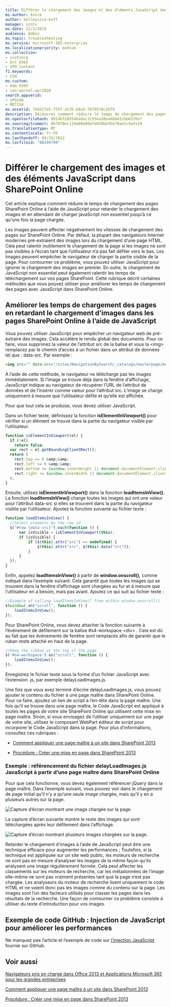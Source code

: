 ```yaml
---
title: Différer le chargement des images et des éléments JavaScript dans SharePoint Online
ms.author: kvice
author: kelleyvice-msft
manager: scotv
ms.date: 12/3/2019
audience: Admin
ms.topic: troubleshooting
ms.service: microsoft-365-enterprise
ms.localizationpriority: medium
ms.collection:
- scotvorg
- Ent_O365
- SPO_Content
f1.keywords:
- CSH
ms.custom:
- Adm_O365
- seo-marvel-apr2020
search.appverid:
- SPO160
- MET150
ms.assetid: 74d327e5-755f-4135-b9a5-7b79578c1bf9
description: Découvrez comment réduire le temps de chargement des pages SharePoint Online à l’aide de JavaScript pour retarder le chargement d’images et javaScript non essentiel.
ms.openlocfilehash: 0914b318554badac3cb5ea28e4db641cbb6370e7
ms.sourcegitcommit: 0b7070ec119e00e0dafe030bbfbef0ae5c9afa19
ms.translationtype: MT
ms.contentlocale: fr-FR
ms.lasthandoff: 09/29/2022
ms.locfileid: "68194794"
---
```

# <a name="delay-loading-images-and-javascript-in-sharepoint-online"></a>Différer le chargement des images et des éléments JavaScript dans SharePoint Online

Cet article explique comment réduire le temps de chargement des pages SharePoint Online à l’aide de JavaScript pour retarder le chargement des images et en attendant de charger javaScript non essentiel jusqu’à ce qu’une fois la page chargée.
  
Les images peuvent affecter négativement les vitesses de chargement des pages sur SharePoint Online. Par défaut, la plupart des navigateurs Internet modernes pré-extraient des images lors du chargement d’une page HTML. Cela peut ralentir inutilement le chargement de la page si les images ne sont pas visibles à l’écran tant que l’utilisateur n’a pas fait défiler vers le bas. Les images peuvent empêcher le navigateur de charger la partie visible de la page. Pour contourner ce problème, vous pouvez utiliser JavaScript pour ignorer le chargement des images en premier. En outre, le chargement de JavaScript non essentiel peut également ralentir les temps de téléchargement sur vos pages SharePoint. Cette rubrique décrit certaines méthodes que vous pouvez utiliser pour améliorer les temps de chargement des pages avec JavaScript dans SharePoint Online.
  
## <a name="improve-page-load-times-by-delaying-image-loading-in-sharepoint-online-pages-by-using-javascript"></a>Améliorer les temps de chargement des pages en retardant le chargement d’images dans les pages SharePoint Online à l’aide de JavaScript

Vous pouvez utiliser JavaScript pour empêcher un navigateur web de pré-extraire des images. Cela accélère le rendu global des documents. Pour ce faire, vous supprimez la valeur de l’attribut src de la balise et vous la \<img\> remplacez par le chemin d’accès à un fichier dans un attribut de données tel que : data-src. Par exemple :
  
```html
<img src="" data-src="/sites/NavigationBySearch/_catalogs/masterpage/media/microsoft-white-8.jpg" />
```

À l’aide de cette méthode, le navigateur ne télécharge pas les images immédiatement. Si l’image se trouve déjà dans la fenêtre d’affichage, JavaScript indique au navigateur de récupérer l’URL de l’attribut de données et de l’insérer comme valeur pour l’attribut src. L’image se charge uniquement à mesure que l’utilisateur défile et qu’elle est affichée.
  
Pour que tout cela se produise, vous devez utiliser JavaScript.
  
Dans un fichier texte, définissez la fonction **isElementInViewport()** pour vérifier si un élément se trouve dans la partie du navigateur visible par l’utilisateur.
  
```javascript
function isElementInViewport(el) {
  if (!el)
    return false;
  var rect = el.getBoundingClientRect();
  return (
    rect.top >= 0 &amp;&amp;
    rect.left >= 0 &amp;&amp;
    rect.bottom <= (window.innerHeight || document.documentElement.clientHeight) &amp;&amp;
    rect.right <= (window.innerWidth || document.documentElement.clientWidth)
  );
}
```

Ensuite, utilisez **isElementInViewport()** dans la fonction **loadItemsInView().** La fonction **loadItemsInView()** charge toutes les images qui ont une valeur pour l’attribut data-src si elles se trouvent dans la partie du navigateur visible par l’utilisateur. Ajoutez la fonction suivante au fichier texte :
  
```javascript
function loadItemsInView() {
  //Select elements by the row id.
  $("#row [data-src]").each(function () {
      var isVisible = isElementInViewport(this);
      if (isVisible) {
          if ($(this).attr("src") == undefined) {
              $(this).attr("src", $(this).data("src"));
          }
      }
  });
}
```

Enfin, appelez **loadItemsInView()** à partir de **window.onscroll(),** comme indiqué dans l’exemple suivant. Cela garantit que toutes les images qui se trouvent dans la fenêtre d’affichage sont chargées au fur et à mesure que l’utilisateur en a besoin, mais pas avant. Ajoutez ce qui suit au fichier texte :
  
```javascript
//Example of calling loadItemsInView() from within window.onscroll()
$(window).on("scroll", function () {
    loadItemsInView();
});

```

Pour SharePoint Online, vous devez attacher la fonction suivante à l’événement de défilement sur la balise #s4-workspace \<div\> . Cela est dû au fait que les événements de fenêtre sont remplacés afin de garantir que le ruban reste attaché en haut de la page.
  
```javascript
//Keep the ribbon at the top of the page
$('#s4-workspace').on("scroll", function () {
    loadItemsInView();
});
```

Enregistrez le fichier texte sous la forme d’un fichier JavaScript avec l’extension .js, par exemple delayLoadImages.js.
  
Une fois que vous avez terminé d’écrire delayLoadImages.js, vous pouvez ajouter le contenu du fichier à une page maître dans SharePoint Online. Pour ce faire, ajoutez un lien de script à l’en-tête dans la page maître. Une fois qu’il se trouve dans une page maître, le Code JavaScript est appliqué à toutes les pages de votre site SharePoint Online qui utilisent cette mise en page maître. Sinon, si vous envisagez de l’utiliser uniquement sur une page de votre site, utilisez le composant WebPart éditeur de script pour incorporer le Code JavaScript dans la page. Pour plus d’informations, consultez ces rubriques :
  
- [Comment appliquer une page maître à un site dans SharePoint 2013](/sharepoint/dev/general-development/how-to-apply-a-master-page-to-a-site-in-sharepoint)

- [Procédure : Créer une mise en page dans SharePoint 2013](/sharepoint/dev/general-development/how-to-create-a-page-layout-in-sharepoint)

### <a name="example-referencing-the-javascript-delayloadimagesjs-file-from-a-master-page-in-sharepoint-online"></a>Exemple : référencement du fichier delayLoadImages.js JavaScript à partir d’une page maître dans SharePoint Online
  
Pour que cela fonctionne, vous devez également référencer jQuery dans la page maître. Dans l’exemple suivant, vous pouvez voir dans le chargement de page initial qu’il n’y a qu’une seule image chargée, mais qu’il y en a plusieurs autres sur la page.
  
![Capture d’écran montrant une image chargée sur la page.](../media/3d177ddb-67e5-43a7-b327-c9f9566ca937.png)
  
La capture d’écran suivante montre le reste des images qui sont téléchargées après leur défilement dans l’affichage.
  
![Capture d’écran montrant plusieurs images chargées sur la page.](../media/95eb2b14-f6a1-4eac-a5cb-96097e49514c.png)
  
Retarder le chargement d’images à l’aide de JavaScript peut être une technique efficace pour augmenter les performances ; Toutefois, si la technique est appliquée sur un site web public, les moteurs de recherche ne sont pas en mesure d’analyser les images de la même façon qu’ils analysent une image régulièrement formée. Cela peut affecter les classements sur les moteurs de recherche, car les métadonnées de l’image elle-même ne sont pas vraiment présentes tant que la page n’est pas chargée. Les analyseurs du moteur de recherche lisent uniquement le code HTML et ne voient donc pas les images comme du contenu sur la page. Les images sont l’un des facteurs utilisés pour classer les pages dans les résultats de la recherche. Une façon de contourner ce problème consiste à utiliser du texte d’introduction pour vos images.
  
## <a name="github-code-sample-injecting-javascript-to-improve-performance"></a>Exemple de code GitHub : Injection de JavaScript pour améliorer les performances

Ne manquez pas l’article et l’exemple de code sur [l’injection JavaScript](https://go.microsoft.com/fwlink/p/?LinkId=524759) fournie sur GitHub.
  
## <a name="see-also"></a>Voir aussi

[Navigateurs pris en charge dans Office 2013 et Applications Microsoft 365 pour les grandes entreprises](https://support.office.com/article/57342811-0dc4-4316-b773-20082ced8a82)
  
[Comment appliquer une page maître à un site dans SharePoint 2013](/sharepoint/dev/general-development/how-to-apply-a-master-page-to-a-site-in-sharepoint)
  
[Procédure : Créer une mise en page dans SharePoint 2013](/sharepoint/dev/general-development/how-to-create-a-page-layout-in-sharepoint)